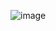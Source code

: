 ![image](https://user-images.githubusercontent.com/80782792/233277746-41c8c656-8009-4195-ad55-2133e37926be.png)
